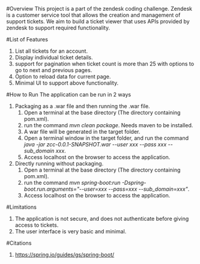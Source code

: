 #Overview
This project is a part of the zendesk coding challenge. Zendesk is a customer service tool that 
allows the creation and management of support tickets. We aim to
build a ticket viewer that uses APIs provided by zendesk to
support required functionality.

#List of Features
1. List all tickets for an account.
2. Display individual ticket details.
3. support for pagination when ticket count is more than 25 with options to go to next and previous pages.
4. Option to reload data for current page.
5. Minimal UI to support above functionality.

#How to Run
The application can be run in 2 ways
1. Packaging as a .war file and then running the .war file.
   1. Open a terminal at the base directory (The directory containing pom.xml).
   2. run the command _mvn clean package_. Needs maven to be installed.
   3. A war file will be generated in the target folder.
   4. Open a terminal window in the target folder, and run the command _java -jar zcc-0.0.1-SNAPSHOT.war --user xxx --pass xxx --sub_domain xxx_.
   5. Access localhost on the browser to access the application.
2. Directly running without packaging.
   1. Open a terminal at the base directory (The directory containing pom.xml).
   2. run the command _mvn spring-boot:run -Dspring-boot.run.arguments="--user=xxx --pass=xxx --sub_domain=xxx"_.
   3. Access localhost on the browser to access the application.

#Limitations
1. The application is not secure, and does not authenticate before giving access to tickets.
2. The user interface is very basic and minimal.

#Citations
1. https://spring.io/guides/gs/spring-boot/
